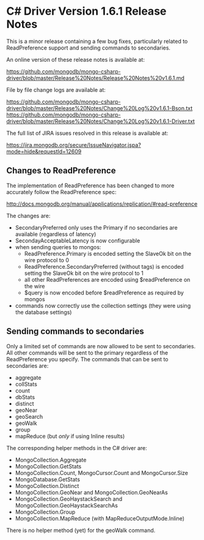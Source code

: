 C# Driver Version 1.6.1 Release Notes
=====================================

This is a minor release containing a few bug fixes, particularly related to ReadPreference support
and sending commands to secondaries.

An online version of these release notes is available at:

https://github.com/mongodb/mongo-csharp-driver/blob/master/Release%20Notes/Release%20Notes%20v1.6.1.md

File by file change logs are available at:

https://github.com/mongodb/mongo-csharp-driver/blob/master/Release%20Notes/Change%20Log%20v1.6.1-Bson.txt
https://github.com/mongodb/mongo-csharp-driver/blob/master/Release%20Notes/Change%20Log%20v1.6.1-Driver.txt

The full list of JIRA issues resolved in this release is available at:

https://jira.mongodb.org/secure/IssueNavigator.jspa?mode=hide&requestId=12609

Changes to ReadPreference
-------------------------

The implementation of ReadPreference has been changed to more accurately follow the ReadPreference spec:

http://docs.mongodb.org/manual/applications/replication/#read-preference

The changes are:

- SecondaryPreferred only uses the Primary if no secondaries are available (regardless of latency)
- SecondayAcceptableLatency is now configurable
- when sending queries to mongos:
    - ReadPreference.Primary is encoded setting the SlaveOk bit on the wire protocol to 0
	- ReadPreference.SecondaryPreferred (without tags) is encoded setting the SlaveOk bit on the wire protocol to 1
	- all other ReadPreferences are encoded using $readPreference on the wire
    - $query is now encoded before $readPreference as required by mongos
- commands now correctly use the collection settings (they were using the database settings)

Sending commands to secondaries
-------------------------------

Only a limited set of commands are now allowed to be sent to secondaries. All other commands
will be sent to the primary regardless of the ReadPreference you specify. The commands
that can be sent to secondaries are:

- aggregate
- collStats
- count
- dbStats
- distinct
- geoNear
- geoSearch
- geoWalk
- group
- mapReduce (but *only* if using Inline results)

The corresponding helper methods in the C# driver are:

- MongoCollection.Aggregate
- MongoCollection.GetStats
- MongoCollection.Count, MongoCursor.Count and MongoCursor.Size
- MongoDatabase.GetStats
- MongoCollection.Distinct
- MongoCollection.GeoNear and MongoCollection.GeoNearAs
- MongoCollection.GeoHaystackSearch and MongoCollection.GeoHaystackSearchAs
- MongoCollection.Group
- MongoCollection.MapReduce (with MapReduceOutputMode.Inline)

There is no helper method (yet) for the geoWalk command.
